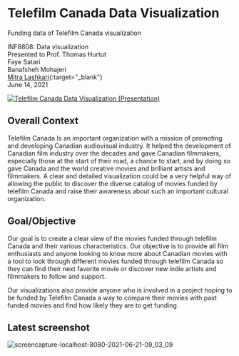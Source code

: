 # Telefilm Canada Data Visualization
Funding data of Telefilm Canada visualization

INF8808: Data visualization\
Presented to Prof. Thomas Hurtut\
Faye Satari\
Banafsheh Mohajeri\
[Mitra Lashkari](https://www.linkedin.com/in/mitra-lashkari/){:target="_blank"}\
June 14, 2021

[![Telefilm Canada Data Visualization (Presentation)](https://img.youtube.com/vi/f_D0IoAoNbg/0.jpg)](https://www.youtube.com/watch?v=f_D0IoAoNbg)

## Overall Context

Telefilm Canada Is an important organization with a mission of promoting and developing Canadian audiovisual industry. It  helped the development of Canadian film industry over the decades and gave Canadian filmmakers, especially those at the start of their road, a chance to start, and by doing so gave Canada and the world creative movies and brilliant artists and filmmakers. A clear and detailed visualization could be a very helpful way of allowing the public to discover the diverse catalog of movies funded by telefilm Canada and raise their awareness about such an important cultural organization. 


## Goal/Objective

Our goal is to create a clear view of the movies funded through telefilm Canada and their various characteristics. Our objective is to provide all film enthusiasts and anyone looking to know more about Canadian movies with a tool to look through different movies funded through telefilm Canada so they can find their next favorite movie or discover new indie artists and filmmakers to follow and support. 

Our visualizations also provide anyone who is involved in a project hoping to be funded by Telefilm Canada a way to compare their movies with past funded movies and find how likely they are to get funding. 

## Latest screenshot

![screencapture-localhost-8080-2021-06-21-09_03_09](https://user-images.githubusercontent.com/71412070/122766772-e4659f00-d26f-11eb-9498-3b79d13245b1.png)
